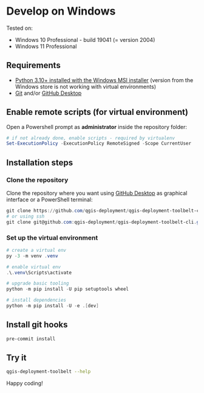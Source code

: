# Develop on Windows

Tested on:

- Windows 10 Professional - build 19041 (= version 2004)
- Windows 11 Professional

## Requirements

- [Python 3.10+ installed with the Windows MSI installer](https://www.python.org/downloads/windows/) (version from the Windows store is not working with virtual environments)
- [Git](https://git-scm.com/download/win) and/or [GitHub Desktop](https://desktop.github.com/)

## Enable remote scripts (for virtual environment)

Open a Powershell prompt as **administrator** inside the repository folder:

```powershell
# if not already done, enable scripts - required by virtualenv
Set-ExecutionPolicy -ExecutionPolicy RemoteSigned -Scope CurrentUser
```

## Installation steps

### Clone the repository

Clone the repository where you want using [GitHub Desktop](https://docs.github.com/en/desktop/installing-and-configuring-github-desktop/installing-and-authenticating-to-github-desktop/setting-up-github-desktop) as graphical interface or a PowerShell terminal:

```powershell
git clone https://github.com/qgis-deployment/qgis-deployment-toolbelt-cli.git
# or using ssh
git clone git@github.com:qgis-deployment/qgis-deployment-toolbelt-cli.git
```

### Set up the virtual environment

```powershell
# create a virtual env
py -3 -m venv .venv

# enable virtual env
.\.venv\Scripts\activate

# upgrade basic tooling
python -m pip install -U pip setuptools wheel

# install dependencies
python -m pip install -U -e .[dev]
```

## Install git hooks

```sh
pre-commit install
```

## Try it

```sh
qgis-deployment-toolbelt --help
```

Happy coding!
